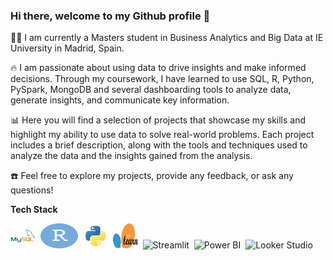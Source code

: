 ### Hi there, welcome to my Github profile 👋

🧑‍🎓 I am currently a Masters student in Business Analytics and Big Data at IE University in Madrid, Spain.

🔥 I am passionate about using data to drive insights and make informed decisions. Through my coursework, I have learned to use SQL, R, Python, PySpark, MongoDB and several dashboarding tools to analyze data, generate insights, and communicate key information.

📊 Here you will find a selection of projects that showcase my skills and highlight my ability to use data to solve real-world problems. Each project includes a brief description, along with the tools and techniques used to analyze the data and the insights gained from the analysis.

☎️ Feel free to explore my projects, provide any feedback, or ask any questions!

**Tech Stack**

<div>
  <img src="https://github.com/devicons/devicon/blob/master/icons/mysql/mysql-original-wordmark.svg" title="MySQL"  alt="MySQL" width="40" height="40"/>&nbsp;
  <img src="https://github.com/devicons/devicon/blob/master/icons/rstudio/rstudio-original.svg" title="R Studio" alt="R Studio" width="60" height="40"/>&nbsp;
  <img src="https://github.com/devicons/devicon/blob/master/icons/python/python-original.svg" title="Python" alt="Python" width="40" height="40"/>&nbsp;
  <img src="https://github.com/scikit-learn/scikit-learn/blob/main/doc/logos/scikit-learn-logo-without-subtitle.svg" title="SciKit-Learn" alt="SciKit-Learn" width="40" height="40"/>&nbsp;
  <img src="https://streamlit.io/images/brand/streamlit-mark-color.png" title="Streamlit" alt="Streamlit" width="60" height="40"/>&nbsp;
  <img src="https://github.com/microsoft/PowerBI-Icons/blob/main/SVG/Power-BI.svg" title="Power BI" alt="Power BI" width="60" height="40"/>&nbsp;
  <img src="https://www.gstatic.com/analytics-lego/svg/ic_looker_studio.svg" title="Looker Studio" alt="Looker Studio" width="60" height="40"/>&nbsp;
</div>
